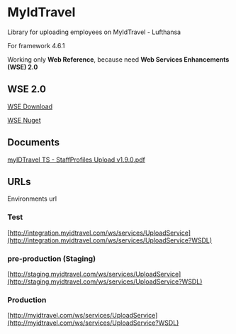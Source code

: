 # MyIdTravel
Library for uploading employees on MyIdTravel - Lufthansa

For framework 4.6.1 

Working only **Web Reference**, because need **Web Services Enhancements (WSE) 2.0**

## WSE 2.0
[WSE Download](https://www.microsoft.com/en-us/download/details.aspx?id=23689)

[WSE Nuget](https://www.nuget.org/packages/Microsoft.Web.Services2/)


## Documents
[myIDTravel TS - StaffProfiles Upload v1.9.0.pdf](https://github.com/afonsoft/MyIdTravel/blob/master/myIDTravel%20TS%20-%20StaffProfiles%20Upload%20v1.9.0.pdf)

## URLs
Environments url
### Test
[http://integration.myidtravel.com/ws/services/UploadService](http://integration.myidtravel.com/ws/services/UploadService?WSDL)  
### pre-production (Staging)
[http://staging.myidtravel.com/ws/services/UploadService](http://staging.myidtravel.com/ws/services/UploadService?WSDL)  
### Production
[http://myidtravel.com/ws/services/UploadService](http://myidtravel.com/ws/services/UploadService?WSDL)  

